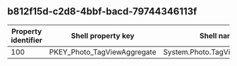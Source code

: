 ## b812f15d-c2d8-4bbf-bacd-79744346113f

Property identifier | Shell property key | Shell name | Alias
--- | --- | --- | ---
100 | PKEY_Photo_TagViewAggregate | System.Photo.TagViewAggregate | 

